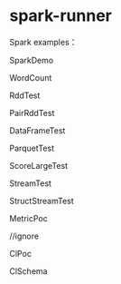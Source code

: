 # spark-runner
Spark examples：

SparkDemo

WordCount

RddTest

PairRddTest

DataFrameTest

ParquetTest

ScoreLargeTest

StreamTest

StructStreamTest

MetricPoc


//ignore

ClPoc

ClSchema  
